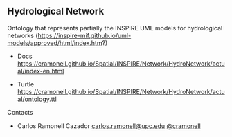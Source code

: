 ## Hydrological Network
Ontology that represents partially the INSPIRE UML models for hydrological networks
(https://inspire-mif.github.io/uml-models/approved/html/index.htm?)

* Docs https://cramonell.github.io/Spatial/INSPIRE/Network/HydroNetwork/actual/index-en.html


* Turtle    https://cramonell.github.io/Spatial/INSPIRE/Network/HydroNetwork/actual/ontology.ttl


Contacts

* Carlos Ramonell Cazador <carlos.ramonell@upc.edu> [@cramonell](https://github.com/cramonell)
